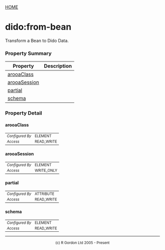 [HOME](../../../README.md)
# dido:from-bean

Transform a Bean to Dido Data.

### Property Summary

| Property | Description |
| -------- | ----------- |
| [arooaClass](#propertyarooaclass) |  | 
| [arooaSession](#propertyarooasession) |  | 
| [partial](#propertypartial) |  | 
| [schema](#propertyschema) |  | 


### Property Detail
#### arooaClass <a name="propertyarooaclass"></a>

<table style='font-size:smaller'>
      <tr><td><i>Configured By</i></td><td>ELEMENT</td></tr>
      <tr><td><i>Access</i></td><td>READ_WRITE</td></tr>
</table>



#### arooaSession <a name="propertyarooasession"></a>

<table style='font-size:smaller'>
      <tr><td><i>Configured By</i></td><td>ELEMENT</td></tr>
      <tr><td><i>Access</i></td><td>WRITE_ONLY</td></tr>
</table>



#### partial <a name="propertypartial"></a>

<table style='font-size:smaller'>
      <tr><td><i>Configured By</i></td><td>ATTRIBUTE</td></tr>
      <tr><td><i>Access</i></td><td>READ_WRITE</td></tr>
</table>



#### schema <a name="propertyschema"></a>

<table style='font-size:smaller'>
      <tr><td><i>Configured By</i></td><td>ELEMENT</td></tr>
      <tr><td><i>Access</i></td><td>READ_WRITE</td></tr>
</table>




-----------------------

<div style='font-size: smaller; text-align: center;'>(c) R Gordon Ltd 2005 - Present</div>
